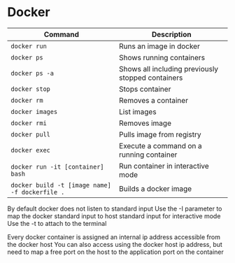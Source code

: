 # Docker

Command | Description
---------|----------
`docker run` | Runs an image in docker
`docker ps` | Shows running containers
`docker ps -a` | Shows all including previously stopped containers
`docker stop` | Stops container
`docker rm` | Removes a container
`docker images` | List images
`docker rmi` | Removes image
`docker pull` | Pulls image from registry
`docker exec` | Execute a command on a running container
`docker run -it [container] bash` | Run container in interactive mode
`docker build -t [image name] -f dockerfile .` | Builds a docker image

By default docker does not listen to standard input
Use the -I parameter to map the docker standard input to host standard input for interactive mode
Use the -t to attach to the terminal

Every docker container is assigned an internal ip address accessible from the docker host
You can also access using the docker host ip address, but need to map a free port on the host to the application port on the container
